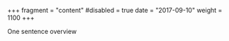 +++
fragment = "content"
#disabled = true
date = "2017-09-10"
weight = 1100
+++

One sentence overview

